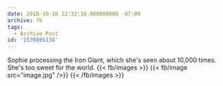 ```yaml
---
date: 2018-10-18 12:32:18.000000000 -07:00
archive: fb
tags: 
  - Archive Post
id: '1539891138'
---
```


Sophie processing the Iron Giant, which she's seen about 10,000 times. She's too sweet for the world.
{{< fb/images >}}
{{< fb/image src="image.jpg" />}}
{{< /fb/images >}}
